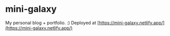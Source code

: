 # mini-galaxy
My personal blog + portfolio. :)
Deployed at [https://mini-galaxy.netlify.app/](https://mini-galaxy.netlify.app/)
